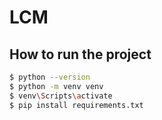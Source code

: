 # LCM

## How to run the project
```bash
$ python --version
$ python -m venv venv
$ venv\Scripts\activate
$ pip install requirements.txt
```

